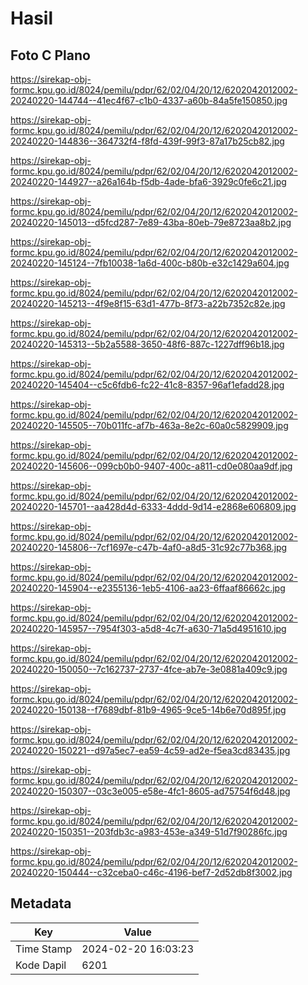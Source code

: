 # Hasil

## Foto C Plano

https://sirekap-obj-formc.kpu.go.id/8024/pemilu/pdpr/62/02/04/20/12/6202042012002-20240220-144744--41ec4f67-c1b0-4337-a60b-84a5fe150850.jpg

https://sirekap-obj-formc.kpu.go.id/8024/pemilu/pdpr/62/02/04/20/12/6202042012002-20240220-144836--364732f4-f8fd-439f-99f3-87a17b25cb82.jpg

https://sirekap-obj-formc.kpu.go.id/8024/pemilu/pdpr/62/02/04/20/12/6202042012002-20240220-144927--a26a164b-f5db-4ade-bfa6-3929c0fe6c21.jpg

https://sirekap-obj-formc.kpu.go.id/8024/pemilu/pdpr/62/02/04/20/12/6202042012002-20240220-145013--d5fcd287-7e89-43ba-80eb-79e8723aa8b2.jpg

https://sirekap-obj-formc.kpu.go.id/8024/pemilu/pdpr/62/02/04/20/12/6202042012002-20240220-145124--7fb10038-1a6d-400c-b80b-e32c1429a604.jpg

https://sirekap-obj-formc.kpu.go.id/8024/pemilu/pdpr/62/02/04/20/12/6202042012002-20240220-145213--4f9e8f15-63d1-477b-8f73-a22b7352c82e.jpg

https://sirekap-obj-formc.kpu.go.id/8024/pemilu/pdpr/62/02/04/20/12/6202042012002-20240220-145313--5b2a5588-3650-48f6-887c-1227dff96b18.jpg

https://sirekap-obj-formc.kpu.go.id/8024/pemilu/pdpr/62/02/04/20/12/6202042012002-20240220-145404--c5c6fdb6-fc22-41c8-8357-96af1efadd28.jpg

https://sirekap-obj-formc.kpu.go.id/8024/pemilu/pdpr/62/02/04/20/12/6202042012002-20240220-145505--70b011fc-af7b-463a-8e2c-60a0c5829909.jpg

https://sirekap-obj-formc.kpu.go.id/8024/pemilu/pdpr/62/02/04/20/12/6202042012002-20240220-145606--099cb0b0-9407-400c-a811-cd0e080aa9df.jpg

https://sirekap-obj-formc.kpu.go.id/8024/pemilu/pdpr/62/02/04/20/12/6202042012002-20240220-145701--aa428d4d-6333-4ddd-9d14-e2868e606809.jpg

https://sirekap-obj-formc.kpu.go.id/8024/pemilu/pdpr/62/02/04/20/12/6202042012002-20240220-145806--7cf1697e-c47b-4af0-a8d5-31c92c77b368.jpg

https://sirekap-obj-formc.kpu.go.id/8024/pemilu/pdpr/62/02/04/20/12/6202042012002-20240220-145904--e2355136-1eb5-4106-aa23-6ffaaf86662c.jpg

https://sirekap-obj-formc.kpu.go.id/8024/pemilu/pdpr/62/02/04/20/12/6202042012002-20240220-145957--7954f303-a5d8-4c7f-a630-71a5d4951610.jpg

https://sirekap-obj-formc.kpu.go.id/8024/pemilu/pdpr/62/02/04/20/12/6202042012002-20240220-150050--7c162737-2737-4fce-ab7e-3e0881a409c9.jpg

https://sirekap-obj-formc.kpu.go.id/8024/pemilu/pdpr/62/02/04/20/12/6202042012002-20240220-150138--f7689dbf-81b9-4965-9ce5-14b6e70d895f.jpg

https://sirekap-obj-formc.kpu.go.id/8024/pemilu/pdpr/62/02/04/20/12/6202042012002-20240220-150221--d97a5ec7-ea59-4c59-ad2e-f5ea3cd83435.jpg

https://sirekap-obj-formc.kpu.go.id/8024/pemilu/pdpr/62/02/04/20/12/6202042012002-20240220-150307--03c3e005-e58e-4fc1-8605-ad75754f6d48.jpg

https://sirekap-obj-formc.kpu.go.id/8024/pemilu/pdpr/62/02/04/20/12/6202042012002-20240220-150351--203fdb3c-a983-453e-a349-51d7f90286fc.jpg

https://sirekap-obj-formc.kpu.go.id/8024/pemilu/pdpr/62/02/04/20/12/6202042012002-20240220-150444--c32ceba0-c46c-4196-bef7-2d52db8f3002.jpg


## Metadata

| Key        | Value               |
| ---------- | ------------------- |
| Time Stamp | 2024-02-20 16:03:23 |
| Kode Dapil | 6201                |




